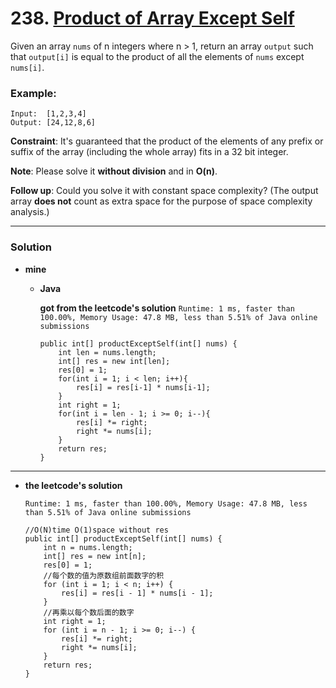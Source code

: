 # 238. [Product of Array Except Self](https://leetcode.com/problems/product-of-array-except-self/description/)

Given an array `nums` of n integers where n > 1,  return an array `output` such that `output[i]` is equal to the product of all the elements of `nums` except `nums[i]`.

### Example:
```
Input:  [1,2,3,4]
Output: [24,12,8,6]
```

**Constraint**: It's guaranteed that the product of the elements of any prefix or suffix of the array (including the whole array) fits in a 32 bit integer.

**Note**: Please solve it **without division** and in **O(n)**.

**Follow up**: Could you solve it with constant space complexity? (The output array **does not** count as extra space for the purpose of space complexity analysis.)

---

### Solution
* **mine**
  * **Java**
    
    **got from the leetcode's solution** `Runtime: 1 ms, faster than 100.00%, Memory Usage: 47.8 MB, less than 5.51% of Java online submissions`
    ```
    public int[] productExceptSelf(int[] nums) {
        int len = nums.length;
        int[] res = new int[len];
        res[0] = 1;
        for(int i = 1; i < len; i++){
            res[i] = res[i-1] * nums[i-1];
        }
        int right = 1;
        for(int i = len - 1; i >= 0; i--){
            res[i] *= right;
            right *= nums[i];
        }
        return res;
    }
    ```

---

* **the leetcode's solution**

  `Runtime: 1 ms, faster than 100.00%, Memory Usage: 47.8 MB, less than 5.51% of Java online submissions`
  ```
  //O(N)time O(1)space without res
  public int[] productExceptSelf(int[] nums) {
      int n = nums.length;
      int[] res = new int[n];
      res[0] = 1;
      //每个数的值为原数组前面数字的积
      for (int i = 1; i < n; i++) {
          res[i] = res[i - 1] * nums[i - 1];
      }
      //再乘以每个数后面的数字
      int right = 1;
      for (int i = n - 1; i >= 0; i--) {
          res[i] *= right;
          right *= nums[i];
      }
      return res;
  }
  ```
